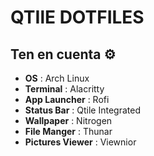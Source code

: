 # QTIlE DOTFILES
## Ten en cuenta ⚙️
* **OS** : Arch Linux
* **Terminal** : Alacritty
* **App Launcher** : Rofi
* **Status Bar** : Qtile Integrated
* **Wallpaper** : Nitrogen
* **File Manger** : Thunar
* **Pictures Viewer** : Viewnior

